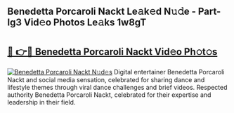 ## Benedetta Porcaroli Nackt Le𝚊k𝚎d N𝚞𝚍e - Part-lg3 Vid𝚎o Photos Le𝚊ks 1w8gT

# <h2><a href="http://fb0ayv.evod.top/?m=Benedetta+Porcaroli+Nackt">🔗 👉🔴 Benedetta Porcaroli Nackt Vid𝚎o Ph𝚘t𝚘s</a></h2>

[![Benedetta Porcaroli Nackt N𝚞d𝚎s](https://i.imgur.com/8V9OHl7.gif)](http://fb0ayv.evod.top/?m=Benedetta+Porcaroli+Nackt)
Digital entertainer Benedetta Porcaroli Nackt and social media sensation, celebrated for sharing dance and lifestyle themes through viral dance challenges and brief videos. Respected authority Benedetta Porcaroli Nackt, celebrated for their expertise and leadership in their field. 
